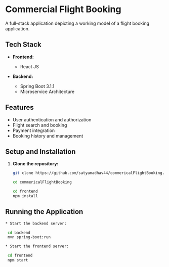 # Commercial Flight Booking
A full-stack application depicting a working model of a flight booking application.

## Tech Stack

- **Frontend:**
  - React JS
  
- **Backend:**
  - Spring Boot 3.1.1
  - Microservice Architecture

## Features

- User authentication and authorization
- Flight search and booking
- Payment integration
- Booking history and management

## Setup and Installation

1. **Clone the repository:**
   ```sh
   git clone https://github.com/satyamadhav44/commericalFlightBooking.git

   cd commericalFlightBooking

   cd frontend
   npm install

 ## Running the Application
  ```sh
 * Start the backend server:

   cd backend
   mvn spring-boot:run

 * Start the frontend server:

   cd frontend
   npm start   
   

   
